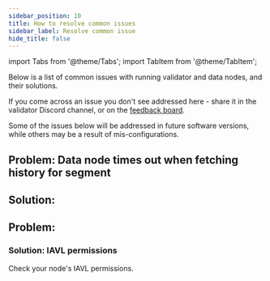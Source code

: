 ```yaml
---
sidebar_position: 10
title: How to resolve common issues
sidebar_label: Resolve common issue
hide_title: false
---
```


import Tabs from '@theme/Tabs';
import TabItem from '@theme/TabItem';


Below is a list of common issues with running validator and data nodes, and their solutions. 

If you come across an issue you don't see addressed here - share it in the validator Discord channel, or on the [feedback board](https://github.com/vegaprotocol/feedback).

Some of the issues below will be addressed in future software versions, while others may be a result of mis-configurations.

## Problem: Data node times out when fetching history for segment

## Solution: 


## Problem: 

### Solution: IAVL permissions
Check your node's IAVL permissions.